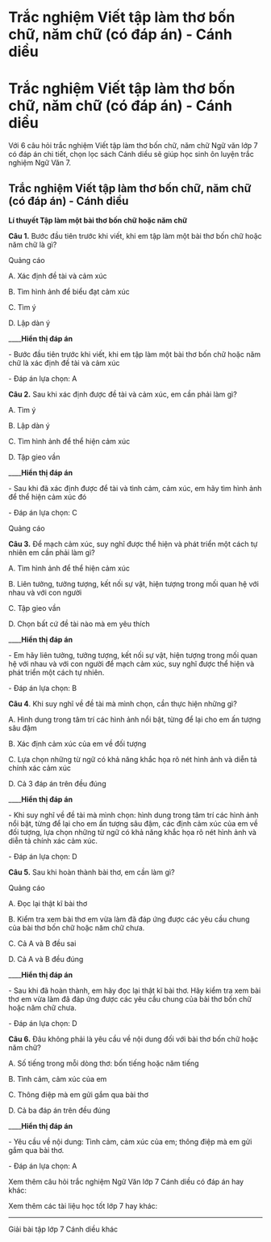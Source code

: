 # Trắc nghiệm Viết tập làm thơ bốn chữ, năm chữ (có đáp án) - Cánh diều

# Trắc nghiệm Viết tập làm thơ bốn chữ, năm chữ (có đáp án) - Cánh diều

Với 6 câu hỏi trắc nghiệm Viết tập làm thơ bốn chữ, năm chữ Ngữ văn lớp 7 có đáp án chi tiết, chọn lọc sách Cánh diều sẽ giúp học sinh ôn luyện trắc nghiệm Ngữ Văn 7.

## Trắc nghiệm Viết tập làm thơ bốn chữ, năm chữ (có đáp án) - Cánh diều

**Lí thuyết Tập làm một bài thơ bốn chữ hoặc năm chữ**

**Câu 1.** Bước đầu tiên trước khi viết, khi em tập làm một bài thơ bốn chữ hoặc năm chữ là gì?

Quảng cáo

A. Xác định đề tài và cảm xúc

B. Tìm hình ảnh để biểu đạt cảm xúc

C. Tìm ý

D. Lập dàn ý

____**Hiển thị đáp án**

\- Bước đầu tiên trước khi viết, khi em tập làm một bài thơ bốn chữ hoặc năm chữ là xác định đề tài và cảm xúc

\- Đáp án lựa chọn: A

**Câu 2.** Sau khi xác định được đề tài và cảm xúc, em cần phải làm gì?

A. Tìm ý

B. Lập dàn ý

C. Tìm hình ảnh để thể hiện cảm xúc

D. Tập gieo vần

____**Hiển thị đáp án**

\- Sau khi đã xác định được để tài và tình cảm, cảm xúc, em hãy tìm hình ảnh để thể hiện cảm xúc đó

\- Đáp án lựa chọn: C

Quảng cáo

**Câu 3.** Để mạch cảm xúc, suy nghĩ được thể hiện và phát triển một cách tự nhiên em cần phải làm gì?

A. Tìm hình ảnh để thể hiện cảm xúc

B. Liên tưởng, tưởng tượng, kết nối sự vật, hiện tượng trong mối quan hệ với nhau và với con người

C. Tập gieo vần

D. Chọn bất cứ đề tài nào mà em yêu thích

____**Hiển thị đáp án**

\- Em hãy liên tưởng, tưởng tượng, kết nối sự vật, hiện tượng trong mối quan hệ với nhau và với con người để mạch cảm xúc, suy nghĩ được thể hiện và phát triển một cách tự nhiên.

\- Đáp án lựa chọn: B

**Câu 4**. Khi suy nghĩ về đề tài mà mình chọn, cần thực hiện những gì?

A. Hình dung trong tâm trí các hình ảnh nổi bật, từng để lại cho em ấn tượng sâu đậm

B. Xác định cảm xúc của em về đối tượng

C. Lựa chọn những từ ngữ có khả năng khắc họa rõ nét hình ảnh và diễn tả chính xác cảm xúc

D. Cả 3 đáp án trên đều đúng

____**Hiển thị đáp án**

\- Khi suy nghĩ về đề tài mà mình chọn: hình dung trong tâm trí các hình ảnh nổi bật, từng để lại cho em ấn tượng sâu đậm, các định cảm xúc của em về đối tượng, lựa chọn những từ ngữ có khả năng khắc họa rõ nét hình ảnh và diễn tả chính xác cảm xúc.

\- Đáp án lựa chọn: D

**Câu 5.** Sau khi hoàn thành bài thơ, em cần làm gì?

Quảng cáo

A. Đọc lại thật kĩ bài thơ

B. Kiểm tra xem bài thơ em vừa làm đã đáp ứng được các yêu cầu chung của bài thơ bốn chữ hoặc năm chữ chưa.

C. Cả A và B đều sai

D. Cả A và B đều đúng

____**Hiển thị đáp án**

\- Sau khi đã hoàn thành, em hãy đọc lại thật kĩ bài thơ. Hãy kiểm tra xem bài thơ em vừa làm đã đáp ứng được các yêu cầu chung của bài thơ bốn chữ hoặc năm chữ chưa. 

\- Đáp án lựa chọn: D

**Câu 6.** Đâu không phải là yêu cầu về nội dung đối với bài thơ bốn chữ hoặc năm chữ?

A. Số tiếng trong mỗi dòng thơ: bốn tiếng hoặc năm tiếng

B. Tình cảm, cảm xúc của em

C. Thông điệp mà em gửi gắm qua bài thơ

D. Cả ba đáp án trên đều đúng

____**Hiển thị đáp án**

\- Yêu cầu về nội dung: Tình cảm, cảm xúc của em; thông điệp mà em gửi gắm qua bài thơ.

\- Đáp án lựa chọn: A

Xem thêm câu hỏi trắc nghiệm Ngữ Văn lớp 7 Cánh diều có đáp án hay khác:

Xem thêm các tài liệu học tốt lớp 7 hay khác:

* * *

Giải bài tập lớp 7 Cánh diều khác
